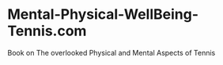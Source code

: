 # Mental-Physical-WellBeing-Tennis.com
Book on The overlooked Physical and Mental Aspects of Tennis
